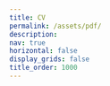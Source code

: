 ```yaml
---
title: CV
permalink: /assets/pdf/
description:
nav: true
horizontal: false
display_grids: false
title_order: 1000
---
```

